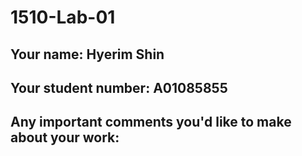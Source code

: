 # 1510-Lab-01

## Your name: Hyerim Shin

## Your student number: A01085855

## Any important comments you'd like to make about your work: 
